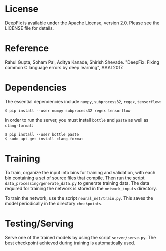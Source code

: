 # License

DeepFix is available under the Apache License, version 2.0. Please see the LICENSE file for details.

# Reference

Rahul Gupta, Soham Pal, Aditya Kanade, Shirish Shevade. "DeepFix: Fixing common C language errors by deep learning", AAAI 2017.

# Dependencies

The essential dependencies include `numpy`, `subprocess32`, `regex`, `tensorflow`:

    $ pip install --user numpy subprocess32 regex tensorflow

In order to run the server, you must install `bottle` and `paste` as well as `clang-format`:

    $ pip install --user bottle paste
    $ sudo apt-get install clang-format

# Training 

To train, organize the input into bins for training and validation, with each bin containing a
set of source files that compile. Then run the script `data_processing/generate_data.py` to generate
training data. The data required for training the network is stored in the `network_inputs` directory.

To train the network, use the script `neural_net/train.py`. This saves the model periodically in the
directory `checkpoints`.

# Testing/Serving

Serve one of the trained models by using the script `server/serve.py`. The best checkpoint achieved during
training is automatically used.